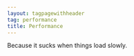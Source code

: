 ```yaml
---
layout: tagpagewithheader
tag: performance
title: Performance
---
```


Because it sucks when things load slowly.